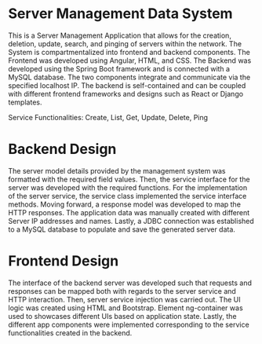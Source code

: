 # Server Management Data System

This is a Server Management Application that allows for the creation, deletion, update, search, and pinging of servers within the network. The System is compartmentalized into frontend and backend components. The Frontend was developed using Angular, HTML, and CSS. The Backend was developed using the Spring Boot framework and is connected with a MySQL database. The two components integrate and communicate via the specified localhost IP. The backend is self-contained and can be coupled with different frontend frameworks and designs such as React or Django templates.
  
Service Functionalities: Create, List, Get, Update, Delete, Ping  

# Backend Design

The server model details provided by the management system was formatted with the required field values. Then, the service interface for the server was developed with the required functions. For the implementation of the server service, the service class implemented the service interface methods. Moving forward, a response model was developed to map the HTTP responses. The application data was manually created with different Server IP addresses and names. Lastly, a JDBC connection was established to a MySQL database to populate and save the generated server data.
  
# Frontend Design

The interface of the backend server was developed such that requests and responses can be mapped both with regards to the server service and HTTP interaction. Then, server service injection was carried out. The UI logic was created using HTML and Bootstrap. Element ng-container was used to showcases different UIs based on application state. Lastly, the different app components were implemented corresponding to the service functionalities created in the backend. 
